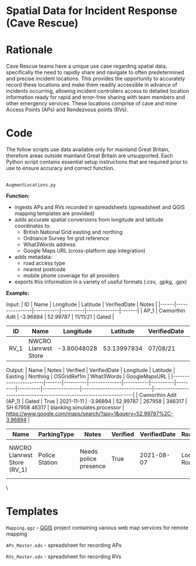 # Spatial Data for Incident Response (Cave Rescue)



# Rationale

Cave Rescue teams have a unique use case regarding spatial data, specifically the need to rapidly share and navigate to often predetermined and precise incident locations. This provides the opportunity to accurately record these locations and make them readily accessible in advance of incidents occurring, allowing incident controllers access to detailed location information ready for rapid and error-free sharing with team members and other emergency services. These locations comprise of cave and mine Access Points (APs) and Rendezvous points (RVs).



# Code
The follow scripts use data available only for mainland Great Britain, therefore areas outside mainland Great Britain are unsupported. Each Python script contains essential setup instructions that are required prior to use to ensure accuracy and correct function.

\
```AugmentLocations.py```

**Function:**
- ingests APs and RVs recorded in spreadsheets (spreadsheet and QGIS mapping templates are provided)
- adds accurate spatial conversions from longitude and latitude coordinates to:
  - British National Grid easting and northing
  - Ordnance Survey 1m grid reference
  - What3Words address
  - Google Maps URL (cross-platform app integration)
- adds metadata:
  - road access type
  - nearest postcode
  - mobile phone coverage for all providers
- exports this information in a variety of useful formats (.csv, .gpkg, .gpx)

**Example:**

Input:
| ID   | Name           | Longitude | Latitude | VerifiedDate | Notes |
|------|----------------|-----------|----------|--------------|-------|
| AP_1 | Cwmorthin Adit | -3.96894  | 52.99787 | 11/11/21     | Gated |

| ID   | Name                 | Longitude   | Latitude    | VerifiedDate | ParkingType    | Notes                                                                                               |
|------|----------------------|-------------|-------------|--------------|----------------|-----------------------------------------------------------------------------------------------------|
| RV_1 | NWCRO Llanrwst Store | -3.80048028 | 53.13997834 | 07/08/21     | Police Station | Needs police presence |

Output:
| Name                  | Notes | Verified | VerifiedDate | Longitude | Latitude | Easting | Northing | OSGridRef1m    | What3Words                   | GoogleMapsURL                                                       |
|-----------------------|-------|----------|--------------|-----------|----------|---------|----------|----------------|------------------------------|---------------------------------------------------------------------|
| Cwmorthin Adit (AP_1) | Gated | True     | 2021-11-11   | -3.96894  | 52.99787 | 267958  | 346317   | SH 67958 46317 | blanking.simulates.processor | https://www.google.com/maps/search/?api=1&query=52.99787%2C-3.96894 |

| Name                        | ParkingType    | Notes                                                                                               | Verified | VerifiedDate | RoadAccessType    | Postcode | MobileCoverage                                          | Longitude   | Latitude    | Easting | Northing | OSGridRef1m    | What3Words           | GoogleMapsURL                                                             |
|-----------------------------|----------------|-----------------------------------------------------------------------------------------------------|----------|--------------|-------------------|----------|---------------------------------------------------------|-------------|-------------|---------|----------|----------------|----------------------|---------------------------------------------------------------------------|
| NWCRO Llanrwst Store (RV_1) | Police Station | Needs police presence | True     | 2021-08-07   | Local Access Road | LL260DF  | EE (Green), Three (Green), Vodafone (Green), O2 (Green) | -3.80048028 | 53.13997834 | 279659  | 361827   | SH 79659 61827 | saying.lousy.elevate | https://www.google.com/maps/search/?api=1&query=53.13997834%2C-3.80048028 |



\
# Templates

```Mapping.qgz``` - [QGIS](https://qgis.org/en/site/) project containing various web map services for remote mapping

```APs_Master.ods``` - spreadsheet for recording APs

```RVs_Master.ods``` - spreadsheet for recording RVs
